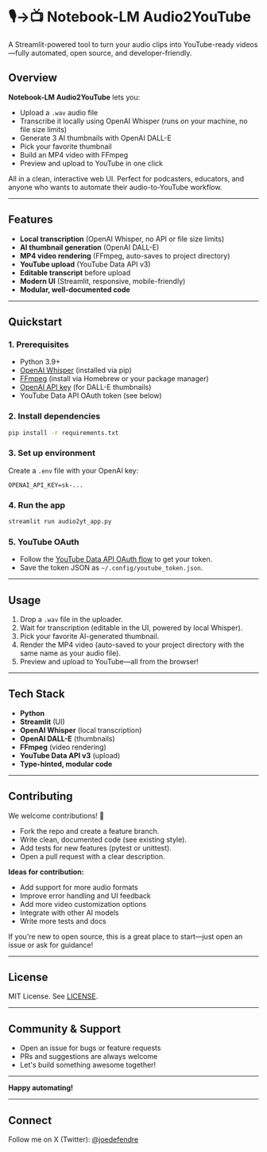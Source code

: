 # 🎙️→📺 Notebook-LM Audio2YouTube

A Streamlit-powered tool to turn your audio clips into YouTube-ready videos—fully automated, open source, and developer-friendly.

## Overview

**Notebook-LM Audio2YouTube** lets you:

- Upload a `.wav` audio file
- Transcribe it locally using OpenAI Whisper (runs on your machine, no file size limits)
- Generate 3 AI thumbnails with OpenAI DALL-E
- Pick your favorite thumbnail
- Build an MP4 video with FFmpeg
- Preview and upload to YouTube in one click

All in a clean, interactive web UI. Perfect for podcasters, educators, and anyone who wants to automate their audio-to-YouTube workflow.

---

## Features

- **Local transcription** (OpenAI Whisper, no API or file size limits)
- **AI thumbnail generation** (OpenAI DALL-E)
- **MP4 video rendering** (FFmpeg, auto-saves to project directory)
- **YouTube upload** (YouTube Data API v3)
- **Editable transcript** before upload
- **Modern UI** (Streamlit, responsive, mobile-friendly)
- **Modular, well-documented code**

---

## Quickstart

### 1. Prerequisites

- Python 3.9+
- [OpenAI Whisper](https://github.com/openai/whisper) (installed via pip)
- [FFmpeg](https://ffmpeg.org/) (install via Homebrew or your package manager)
- [OpenAI API key](https://platform.openai.com/account/api-keys) (for DALL-E thumbnails)
- YouTube Data API OAuth token (see below)

### 2. Install dependencies

```bash
pip install -r requirements.txt
```

### 3. Set up environment

Create a `.env` file with your OpenAI key:

```env
OPENAI_API_KEY=sk-...
```

### 4. Run the app

```bash
streamlit run audio2yt_app.py
```

### 5. YouTube OAuth

- Follow the [YouTube Data API OAuth flow](https://developers.google.com/youtube/v3/guides/auth/client-side-web-apps) to get your token.
- Save the token JSON as `~/.config/youtube_token.json`.

---

## Usage

1. Drop a `.wav` file in the uploader.
2. Wait for transcription (editable in the UI, powered by local Whisper).
3. Pick your favorite AI-generated thumbnail.
4. Render the MP4 video (auto-saved to your project directory with the same name as your audio file).
5. Preview and upload to YouTube—all from the browser!

---

## Tech Stack

- **Python**
- **Streamlit** (UI)
- **OpenAI Whisper** (local transcription)
- **OpenAI DALL-E** (thumbnails)
- **FFmpeg** (video rendering)
- **YouTube Data API v3** (upload)
- **Type-hinted, modular code**

---

## Contributing

We welcome contributions! 🚀

- Fork the repo and create a feature branch.
- Write clean, documented code (see existing style).
- Add tests for new features (pytest or unittest).
- Open a pull request with a clear description.

**Ideas for contribution:**

- Add support for more audio formats
- Improve error handling and UI feedback
- Add more video customization options
- Integrate with other AI models
- Write more tests and docs

If you're new to open source, this is a great place to start—just open an issue or ask for guidance!

---

## License

MIT License. See [LICENSE](LICENSE).

---

## Community & Support

- Open an issue for bugs or feature requests
- PRs and suggestions are always welcome
- Let's build something awesome together!

---

**Happy automating!**

---

## Connect

Follow me on X (Twitter): [@joedefendre](https://x.com/joedefendre)

